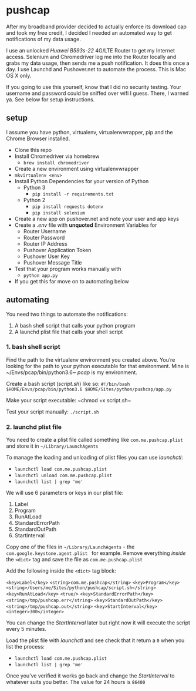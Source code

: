 # pushcap
After my broadband provider decided to actually enforce its download cap and took my free credit, I decided I needed an automated way to get notifications of my data usage.

I use an unlocked *Huawei B593s-22* 4G/LTE Router to get my Internet access. Selenium and Chromedriver log me into the Router locally and grabs my data usage, then sends me a push notification. It does this once a day. I use Launchd and Pushover.net to automate the process. This is Mac OS X only.

If you going to use this yourself, know that I did no security testing. Your username and password could be sniffed over wifi I guess. There, I warned ya. See below for setup instructions.

## setup
I assume you have python, virtualenv, virtualenvwrapper, pip and the Chrome Browser installed.
+ Clone this repo
+ Install Chromedriver via homebrew
  + `brew install chromedriver`
+  Create a new environment using virtualenvwrapper
  + `mkvirtualenv <env>`
+ Install Python Dependencies for your version of Python
  + Python 3
    + `pip install -r requirements.txt`
  + Python 2
    + `pip install requests dotenv`
    + `pip install selenium`
+ Create a new app on pushover.net and note your user and app keys
+ Create a *.env* file with **unquoted** Environment Variables for
  + Router Username
  + Router Password
  + Router IP Address
  + Pushover Application Token
  + Pushover User Key
  + Pushover Message Title
+ Test that your program works manually with
  + `python app.py`
+ If you get this far move on to automating below

## automating
You need two things to automate the notifications:

1. A bash shell script that calls your python program
2. A launchd plist file that calls your shell script

### 1. bash shell script
Find the path to the virtualenv environment you created above. You’re looking for the path to your python executable for that environment. Mine is ~/Envs/pcap/bin/python3.6~ *pcap* is my environment.

Create a bash script (*script.sh*) like so:
`#!/bin/bash`
`$HOME/Envs/pcap/bin/python3.6 $HOME/Sites/python/pushcap/app.py`

Make your script executable:
~chmod +x script.sh~

Test your script manually:
`./script.sh`

### 2. launchd plist file
You need to create a plist file called something like `com.me.pushcap.plist` and store it in `~/Library/LaunchAgents`

To manage the loading and unloading of plist files you can use *launchctl*:

+ `launchctl load com.me.pushcap.plist`
+ `launchctl unload com.me.pushcap.plist`
+ `launchctl list | grep 'me'`

We will use 6 parameters or keys in our plist file:
1. Label
2. Program
3. RunAtLoad
4. StandardErrorPath
5. StandardOutPath
6. StartInterval

Copy one of the files in `~/Library/LaunchAgents` - the `com.google.keystone.agent.plist ` for example. Remove everything *inside* the `<dict>` tag and save the file as `com.me.pushcap.plist`

Add the following inside the `<dict>` tag block:

`<key>Label</key>`
`<string>com.me.pushcap</string>`
`<key>Program</key>`
`<string>/Users/me/Sites/python/pushcap/script.sh</string>`
`<key>RunAtLoad</key>`
`<true/>`
`<key>StandardErrorPath</key>`
`<string>/tmp/pushcap.err</string>`
`<key>StandardOutPath</key>`
`<string>/tmp/pushcap.out</string>`
`<key>StartInterval</key>`
`<integer>300</integer>`

You can change the *StartInterval* later but right now it will execute the script every 5 minutes.

Load the plist file with *launchctl* and see check that it return a `0` when you list the process:

+ `launchctl load com.me.pushcap.plist`
+ `launchctl list | grep 'me'`

Once you’ve verified it works go back and change the *StartInterval* to whatever suits you better. The value for 24 hours is `86400`